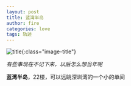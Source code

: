 ```yaml
---
layout: post
title: 蓝湾半岛
author: fire
categories: love 
tags: 轨迹
---
```


![title](https://image.sideproject.cn/titlex/titlex_016.jpg){:class="image-title"}

*有些事现在不记下来，以后怎么想当年呢*

**蓝湾半岛**，22楼，可以远眺深圳湾的一个小的单间